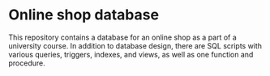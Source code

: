 # Online shop database
This repository contains a database for an online shop as a part of a university course. In addition to database design, 
there are SQL scripts with various queries, triggers, indexes, and views, as well as one function and procedure. 
